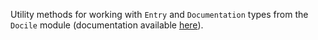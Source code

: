 Utility methods for working with `Entry` and `Documentation` types from
the `Docile` module (documentation available [here](docile.html)).
